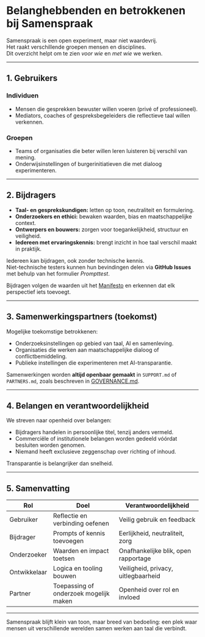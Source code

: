 # Belanghebbenden en betrokkenen bij Samenspraak

Samenspraak is een open experiment, maar niet waardevrij.  
Het raakt verschillende groepen mensen en disciplines.  
Dit overzicht helpt om te zien *voor wie* en *met wie* we werken.

---

## 1. Gebruikers

### Individuen
- Mensen die gesprekken bewuster willen voeren (privé of professioneel).  
- Mediators, coaches of gespreksbegeleiders die reflectieve taal willen verkennen.

### Groepen
- Teams of organisaties die beter willen leren luisteren bij verschil van mening.  
- Onderwijsinstellingen of burgerinitiatieven die met dialoog experimenteren.

---

## 2. Bijdragers

- **Taal- en gesprekskundigen:** letten op toon, neutraliteit en formulering.  
- **Onderzoekers en ethici:** bewaken waarden, bias en maatschappelijke context.  
- **Ontwerpers en bouwers:** zorgen voor toegankelijkheid, structuur en veiligheid.  
- **Iedereen met ervaringskennis:** brengt inzicht in hoe taal verschil maakt in praktijk.

Iedereen kan bijdragen, ook zonder technische kennis.  
Niet-technische testers kunnen hun bevindingen delen via **GitHub Issues** met behulp van het formulier *Prompttest*.

Bijdragen volgen de waarden uit het [Manifesto](MANIFESTO.md) en erkennen dat elk perspectief iets toevoegt.

---

## 3. Samenwerkingspartners (toekomst)

Mogelijke toekomstige betrokkenen:
- Onderzoeksinstellingen op gebied van taal, AI en samenleving.  
- Organisaties die werken aan maatschappelijke dialoog of conflictbemiddeling.  
- Publieke instellingen die experimenteren met AI-transparantie.

Samenwerkingen worden **altijd openbaar gemaakt** in `SUPPORT.md` of `PARTNERS.md`, zoals beschreven in [GOVERNANCE.md](GOVERNANCE.md).

---

## 4. Belangen en verantwoordelijkheid

We streven naar openheid over belangen:

- Bijdragers handelen in persoonlijke titel, tenzij anders vermeld.  
- Commerciële of institutionele belangen worden gedeeld vóórdat besluiten worden genomen.  
- Niemand heeft exclusieve zeggenschap over richting of inhoud.  

Transparantie is belangrijker dan snelheid.

---

## 5. Samenvatting

| Rol | Doel | Verantwoordelijkheid |
|------|------|----------------------|
| Gebruiker | Reflectie en verbinding oefenen | Veilig gebruik en feedback |
| Bijdrager | Prompts of kennis toevoegen | Eerlijkheid, neutraliteit, zorg |
| Onderzoeker | Waarden en impact toetsen | Onafhankelijke blik, open rapportage |
| Ontwikkelaar | Logica en tooling bouwen | Veiligheid, privacy, uitlegbaarheid |
| Partner | Toepassing of onderzoek mogelijk maken | Openheid over rol en invloed |

---

Samenspraak blijft klein van toon, maar breed van bedoeling: een plek waar mensen uit verschillende werelden samen werken aan taal die verbindt.
